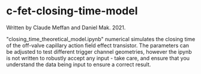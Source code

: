 # c-fet-closing-time-model
Written by Claude Meffan and Daniel Mak. 2021.

"closing_time_theoretical_model.ipynb" numerical simulates the closing time of the off-valve capillary action field effect transistor. 
The parameters can be adjusted to test different trigger channel geometries, however the ipynb is not written to robustly accept any input - take care, and ensure that you understand the data being input to ensure a correct result.

